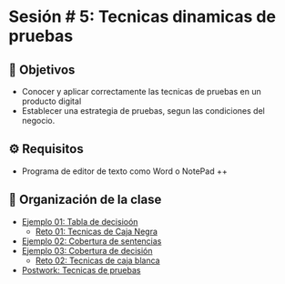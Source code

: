 
# Sesión # 5: Tecnicas dinamicas de pruebas

## :dart: Objetivos

- Conocer y aplicar correctamente las tecnicas de pruebas en un producto digital
- Establecer una estrategia de pruebas, segun las condiciones del negocio.


## ⚙ Requisitos

+ Programa de editor de texto como Word o NotePad ++ 

## 📂 Organización de la clase

- [Ejemplo 01:  Tabla de decisioón](./Ejemplo-01/README.md)
    - [Reto  01: Tecnicas de Caja Negra](./Reto-02/README.md)
- [Ejemplo 02: Cobertura de sentencias](./Ejemplo-02/README.md)
- [Ejemplo 03: Cobertura de decisión](./Ejemplo-02/README.md)
    - [Reto 02: Tecnicas de caja blanca](./Reto-01/README.md)
- [Postwork: Tecnicas de pruebas](./Postwork/README.md)




